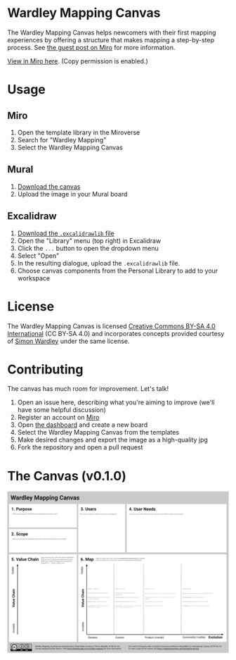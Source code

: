 # Wardley Mapping Canvas

The Wardley Mapping Canvas helps newcomers with their first mapping experiences by offering a structure that makes mapping a step-by-step process. See [the guest post on Miro](https://miro.com/blog/wardley-maps-whiteboard-canvas/) for more information.

[View in Miro here](https://miro.com/app/board/uXjVOXUVotA=/). (Copy permission is enabled.)

# Usage

## Miro

1. Open the template library in the Miroverse
1. Search for "Wardley Mapping"
1. Select the Wardley Mapping Canvas

## Mural

1. [Download the canvas](https://github.com/HiredThought/wardley-mapping-canvas/raw/master/Wardley%20Mapping%20Canvas.jpg)
1. Upload the image in your Mural board

## Excalidraw

1. [Download the `.excalidrawlib` file](https://raw.githubusercontent.com/HiredThought/wardley-mapping-canvas/master/Wardley%20Map%20Canvas.excalidrawlib)
1. Open the "Library" menu (top right) in Excalidraw
1. Click the `...` button to open the dropdown menu
1. Select "Open"
1. In the resulting dialogue, upload the `.excalidrawlib` file.
1. Choose canvas components from the Personal Library to add to your workspace

# License

The Wardley Mapping Canvas is licensed [Creative Commons BY-SA 4.0 International](https://creativecommons.org/licenses/by-sa/4.0/) (CC BY-SA 4.0) and incorporates concepts provided courtesy of [Simon Wardley](https://twitter.com/swardley) under the same license.


# Contributing

The canvas has much room for improvement. Let's talk!

1. Open an issue here, describing what you're aiming to improve (we'll have some helpful discussion)
2. Register an account on [Miro](https://miro.com)
3. Open [the dashboard](https://miro.com/app/dashboard/) and create a new board
4. Select the Wardley Mapping Canvas from the templates
5. Make desired changes and export the image as a high-quality jpg
6. Fork the repository and open a pull request


# The Canvas (v0.1.0)

![Wardley Mapping Canvas](/Wardley%20Mapping%20Canvas.jpg?raw=true)
